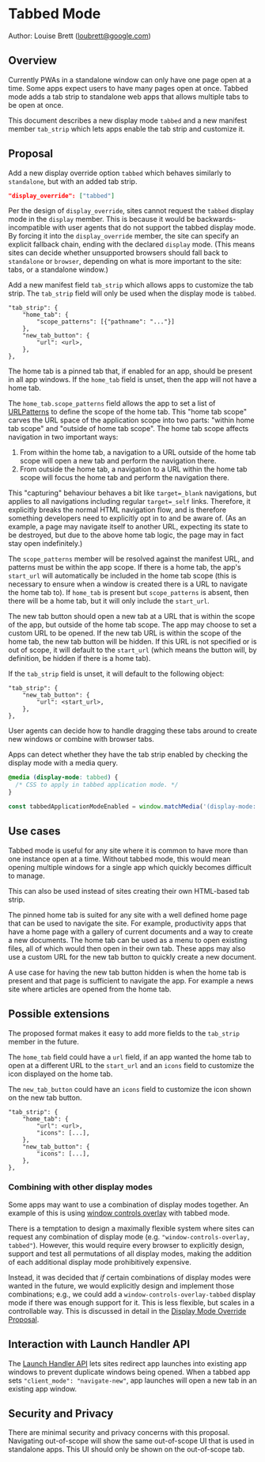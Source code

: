 # Tabbed Mode

Author: Louise Brett (loubrett@google.com)

## Overview

Currently PWAs in a standalone window can only have one page open at a time. Some apps expect users to have many pages open at once. Tabbed mode adds a tab strip to standalone web apps that allows multiple tabs to be open at once.

This document describes a new display mode `tabbed` and a new manifest member `tab_strip` which lets apps enable the tab strip and customize it.

## Proposal

Add a new display override option `tabbed` which behaves similarly to `standalone`, but with an added tab strip.

```json
"display_override": ["tabbed"]
```

Per the design of `display_override`, sites cannot request the `tabbed` display mode in the `display` member. This is because it would be backwards-incompatible with user agents that do not support the tabbed display mode. By forcing it into the `display_override` member, the site can specify an explicit fallback chain, ending with the declared `display` mode. (This means sites can decide whether unsupported browsers should fall back to `standalone` or `browser`, depending on what is more important to the site: tabs, or a standalone window.)

Add a new manifest field `tab_strip` which allows apps to customize the tab strip. The `tab_strip` field will only be used when the display mode is `tabbed`.

```
"tab_strip": {
    "home_tab": {
        "scope_patterns": [{"pathname": "..."}]
    },
    "new_tab_button": {
        "url": <url>,
    },
},
```

The home tab is a pinned tab that, if enabled for an app, should be present in all app windows. If the `home_tab` field is unset, then the app will not have a home tab.

The `home_tab.scope_patterns` field allows the app to set a list of [URLPatterns](https://wicg.github.io/urlpattern/#urlpattern) to define the scope of the home tab. This "home tab scope" carves the URL space of the application scope into two parts: "within home tab scope" and "outside of home tab scope". The home tab scope affects navigation in two important ways:

1. From within the home tab, a navigation to a URL outside of the home tab scope will open a new tab and perform the navigation there.
2. From outside the home tab, a navigation to a URL within the home tab scope will focus the home tab and perform the navigation there.

This "capturing" behaviour behaves a bit like `target=_blank` navigations, but applies to all navigations including regular `target=_self` links. Therefore, it explicitly breaks the normal HTML navigation flow, and is therefore something developers need to explicitly opt in to and be aware of. (As an example, a page may navigate itself to another URL, expecting its state to be destroyed, but due to the above home tab logic, the page may in fact stay open indefinitely.)

The `scope_patterns` member will be resolved against the manifest URL, and patterns must be within the app scope. If there is a home tab, the app's `start_url` will automatically be included in the home tab scope (this is necessary to ensure when a window is created there is a URL to navigate the home tab to). If `home_tab` is present but `scope_patterns` is absent, then there will be a home tab, but it will only include the `start_url`.

The new tab button should open a new tab at a URL that is within the scope of the app, but outside of the home tab scope. The app may choose to set a custom URL to be opened. If the new tab URL is within the scope of the home tab, the new tab button will be hidden. If this URL is not specified or is out of scope, it will default to the `start_url` (which means the button will, by definition, be hidden if there is a home tab).

If the `tab_strip` field is unset, it will default to the following object:
```
"tab_strip": {
    "new_tab_button": {
        "url": <start_url>,
    },
},
```

User agents can decide how to handle dragging these tabs around to create new windows or combine with browser tabs.

Apps can detect whether they have the tab strip enabled by checking the display mode with a media query.

```css
@media (display-mode: tabbed) {
  /* CSS to apply in tabbed application mode. */
}
```

```js
const tabbedApplicationModeEnabled = window.matchMedia('(display-mode: tabbed)').matches;
```

## Use cases

Tabbed mode is useful for any site where it is common to have more than one instance open at a time. Without tabbed mode, this would mean opening multiple windows for a single app which quickly becomes difficult to manage.

This can also be used instead of sites creating their own HTML-based tab strip.

The pinned home tab is suited for any site with a well defined home page that can be used to navigate the site. For example, productivity apps that have a home page with a gallery of current documents and a way to create a new documents. The home tab can be used as a menu to open existing files, all of which would then open in their own tab. These apps may also use a custom URL for the new tab button to quickly create a new document.

A use case for having the new tab button hidden is when the home tab is present and that page is sufficient to navigate the app. For example a news site where articles are opened from the home tab.

## Possible extensions

The proposed format makes it easy to add more fields to the `tab_strip` member in the future.

The `home_tab` field could have a `url` field, if an app wanted the home tab to open at a different URL to the `start_url` and an `icons` field to customize the icon displayed on the home tab.

The `new_tab_button` could have an `icons` field to customize the icon shown on the new tab button.

```
"tab_strip": {
    "home_tab": {
        "url": <url>,
        "icons": [...],
    },
    "new_tab_button": {
        "icons": [...],
    },
},
```

### Combining with other display modes

Some apps may want to use a combination of display modes together. An example of this is using [window controls overlay](https://wicg.github.io/window-controls-overlay/) with tabbed mode.

There is a temptation to design a maximally flexible system where sites can request any combination of display mode (e.g. `"window-controls-overlay, tabbed"`). However, this would require every browser to explicitly design, support and test all permutations of all display modes, making the addition of each additional display mode prohibitively expensive.

Instead, it was decided that *if* certain combinations of display modes were wanted in the future, we would explicitly design and implement those combinations; e.g., we could add a `window-controls-overlay-tabbed` display mode if there was enough support for it. This is less flexible, but scales in a controllable way. This is discussed in detail in the [Display Mode Override Proposal](https://github.com/WICG/display-override/blob/main/explainer.md#custom-display-mode-names-with-display-modifiers-style-specification).

## Interaction with Launch Handler API

The [Launch Handler API](https://wicg.github.io/web-app-launch/) lets sites redirect app launches into existing app windows to prevent duplicate windows being opened. When a tabbed app sets `"client_mode": "navigate-new"`, app launches will open a new tab in an existing app window.

## Security and Privacy

There are minimal security and privacy concerns with this proposal. Navigating out-of-scope will show the same out-of-scope UI that is used in standalone apps. This UI should only be shown on the out-of-scope tab.
